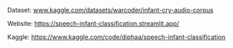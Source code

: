 Dataset: www.kaggle.com/datasets/warcoder/infant-cry-audio-corpus 

Website: https://speech-infant-classification.streamlit.app/

Kaggle:
https://www.kaggle.com/code/diphaa/speech-infant-classification
